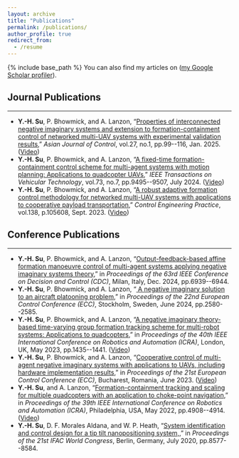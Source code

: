 ```yaml
---
layout: archive
title: "Publications"
permalink: /publications/
author_profile: true
redirect_from:
  - /resume
---
```

{% include base_path %}
You can also find my articles on (<a href="https://scholar.google.com/citations?user=Vu5t0IQAAAAJ&hl=en" target="_blank" rel="noopener noreferrer">my Google Scholar profiler</a>).

Journal Publications
------
------
* **Y.-H. Su**, P. Bhowmick, and A. Lanzon, “<a href="https://doi.org/10.1002/asjc.3258" target="_blank" rel="noopener noreferrer">Properties of interconnected negative imaginary systems and extension to formation-containment control of networked multi-UAV systems with experimental validation results</a>,” *Asian Journal of Control*, vol.27, no.1, pp.99--116, Jan. 2025. (<a href="https://youtu.be/grq0LWp6b98" target="_blank" rel="noopener noreferrer">Video</a>)
* **Y.-H. Su**, P. Bhowmick, and A. Lanzon, “<a href="https://ieeexplore.ieee.org/document/10480629" target="_blank" rel="noopener noreferrer">A fixed-time formation-containment control scheme for multi-agent systems with motion planning: Applications to quadcopter UAVs</a>,” *IEEE Transactions on Vehicular Technology*, vol.73, no.7, pp.9495--9507, July 2024. (<a href="https://youtu.be/Fv1j05rhDoI" target="_blank" rel="noopener noreferrer">Video</a>)
* **Y.-H. Su**, P. Bhowmick, and A. Lanzon, “<a href="https://doi.org/10.1016/j.conengprac.2023.105608" target="_blank" rel="noopener noreferrer">A robust adaptive formation control methodology for networked multi-UAV systems with applications to cooperative payload transportation</a>,” *Control Engineering Practice*, vol.138, p.105608, Sept. 2023. (<a href="https://youtu.be/6ZlPhaR3was" target="_blank" rel="noopener noreferrer">Video</a>)


Conference Publications
------
------
* **Y.-H. Su**, P. Bhowmick, and A. Lanzon, “<a href="https://ieeexplore.ieee.org/document/10886801" target="_blank" rel="noopener noreferrer">Output-feedback-based affine formation manoeuvre control of multi-agent systems applying negative imaginary systems theory</a>,” in *Proceedings of the 63rd IEEE Conference on Decision and Control (CDC)*, Milan, Italy, Dec. 2024, pp.6939--6944.
* **Y.-H. Su**, P. Bhowmick, and A. Lanzon, “<a href="https://ieeexplore.ieee.org/document/10591252" target="_blank" rel="noopener noreferrer"> A negative imaginary solution to an aircraft platooning problem</a>,” in *Proceedings of the 22nd European Control Conference (ECC)*, Stockholm, Sweden, June 2024, pp.2580--2585.
* **Y.-H. Su**, P. Bhowmick, and A. Lanzon, “<a href="https://doi.org/10.1109/ICRA48891.2023.10160850" target="_blank" rel="noopener noreferrer">A negative imaginary theory-based time-varying group formation tracking scheme for multi-robot systems: Applications to quadcopters</a>,” in *Proceedings of the 40th IEEE International Conference on Robotics and Automation (ICRA)*, London, UK, May 2023, pp.1435--1441. (<a href="https://youtu.be/yC2_CKE-72A" target="_blank" rel="noopener noreferrer">Video</a>)
* **Y.-H. Su**, P. Bhowmick, and A. Lanzon, “<a href="https://doi.org/10.23919/ECC57647.2023.10178371" target="_blank" rel="noopener noreferrer">Cooperative control of multi-agent negative imaginary systems with applications to UAVs, including hardware implementation results</a>,” in *Proceedings of the 21st European Control Conference (ECC)*, Bucharest, Romania, June 2023. (<a href="https://youtu.be/5wD7zETI670" target="_blank" rel="noopener noreferrer">Video</a>) 
* **Y.-H. Su**, and A. Lanzon, “<a href="https://doi.org/10.1109/ICRA46639.2022.9812172" target="_blank" rel="noopener noreferrer">Formation-containment tracking and scaling for multiple quadcopters with an application to choke-point navigation</a>,” in *Proceedings of the 39th IEEE International Conference on Robotics and Automation (ICRA)*, Philadelphia, USA, May 2022, pp.4908--4914. (<a href="https://youtu.be/V_tbX0zHQ1E" target="_blank" rel="noopener noreferrer">Video</a>)
* **Y.-H. Su**, D. F. Morales Aldana, and W. P. Heath, “<a href="https://doi.org/10.1016/j.ifacol.2020.12.534" target="_blank" rel="noopener noreferrer">System identification and control design for a tip tilt nanopositioning system,</a>,” in *Proceedings of the 21st IFAC World Congress*, Berlin, Germany, July 2020, pp.8577--8584.